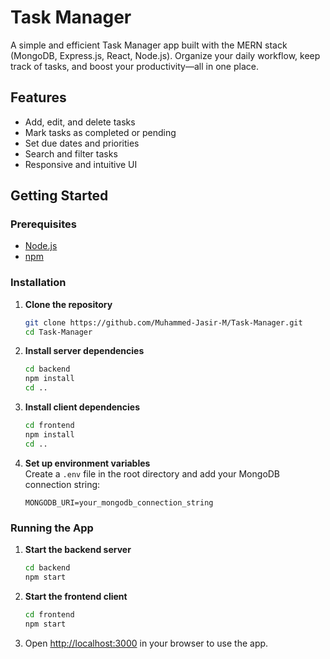 
# Task Manager

A simple and efficient Task Manager app built with the MERN stack (MongoDB, Express.js, React, Node.js). Organize your daily workflow, keep track of tasks, and boost your productivity—all in one place.

## Features

- Add, edit, and delete tasks
- Mark tasks as completed or pending
- Set due dates and priorities
- Search and filter tasks
- Responsive and intuitive UI

## Getting Started

### Prerequisites

- [Node.js](https://nodejs.org/)
- [npm](https://www.npmjs.com/)

### Installation

1. **Clone the repository**
    ```bash
    git clone https://github.com/Muhammed-Jasir-M/Task-Manager.git
    cd Task-Manager
    ```

2. **Install server dependencies**
    ```bash
    cd backend
    npm install
    cd ..
    ```

3. **Install client dependencies**
    ```bash
    cd frontend
    npm install
    cd ..
    ```

4. **Set up environment variables**  
   Create a `.env` file in the root directory and add your MongoDB connection string:
    ```
    MONGODB_URI=your_mongodb_connection_string
    ```

### Running the App

1. **Start the backend server**
    ```bash
    cd backend
    npm start
    ```
2. **Start the frontend client**
    ```bash
    cd frontend
    npm start
    ```
3. Open [http://localhost:3000](http://localhost:3000) in your browser to use the app.